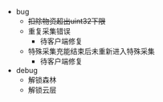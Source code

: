 - bug
	- <s>扣除物资超出uint32下限</s>
	- 重复采集错误</s>
		- 待客户端修复
	- 特殊采集充能结束后未重新进入特殊采集
		- 待客户端修复
- debug
	- 解锁森林
	- 解锁云层